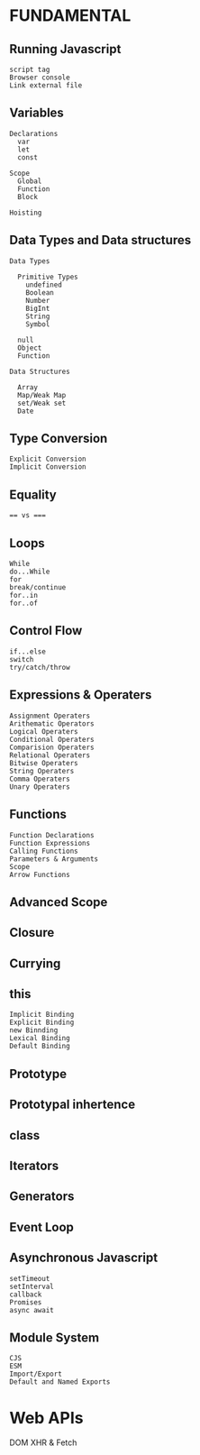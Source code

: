 # FUNDAMENTAL

## Running Javascript

    script tag
    Browser console
    Link external file

## Variables

    Declarations
      var
      let
      const

    Scope
      Global
      Function
      Block

    Hoisting

## Data Types and Data structures

    Data Types

      Primitive Types
        undefined
        Boolean
        Number
        BigInt
        String
        Symbol

      null
      Object
      Function

    Data Structures

      Array
      Map/Weak Map
      set/Weak set
      Date

## Type Conversion

    Explicit Conversion
    Implicit Conversion

## Equality

    == vs ===

## Loops

    While
    do...While
    for
    break/continue
    for..in
    for..of

## Control Flow

    if...else
    switch
    try/catch/throw

## Expressions & Operaters

    Assignment Operaters
    Arithematic Operators
    Logical Operaters
    Conditional Operaters
    Comparision Operaters
    Relational Operaters
    Bitwise Operaters
    String Operaters
    Comma Operaters
    Unary Operaters

## Functions

    Function Declarations
    Function Expressions
    Calling Functions
    Parameters & Arguments
    Scope
    Arrow Functions

## Advanced Scope

## Closure

## Currying

## this

    Implicit Binding
    Explicit Binding
    new Binnding
    Lexical Binding
    Default Binding

## Prototype

## Prototypal inhertence

## class

## Iterators

## Generators

## Event Loop

## Asynchronous Javascript

    setTimeout
    setInterval
    callback
    Promises
    async await

## Module System

    CJS
    ESM
    Import/Export
    Default and Named Exports

# Web APIs

DOM
XHR & Fetch
